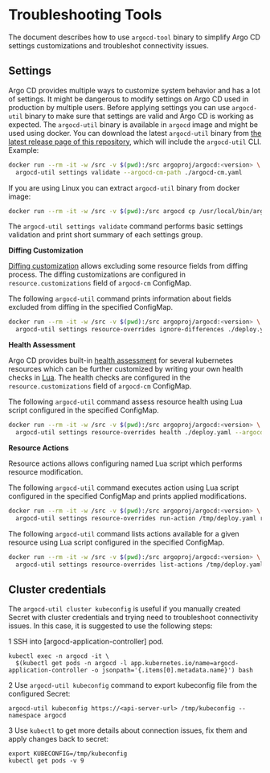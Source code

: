 # Troubleshooting Tools

The document describes how to use `argocd-tool` binary to simplify Argo CD settings customizations and troubleshot
connectivity issues.

## Settings

Argo CD provides multiple ways to customize system behavior and has a lot of settings. It might be dangerous to modify
settings on Argo CD used in production by multiple users. Before applying settings you can use `argocd-util` binary to
make sure that settings are valid and Argo CD is working as expected. The `argocd-util` binary is available in `argocd`
image and might be used using docker.
You can download the latest `argocd-util` binary from [the latest release page of this repository](https://github.com/argoproj/argo-cd/releases/latest), which will include the `argocd-util` CLI.
Example:

```bash
docker run --rm -it -w /src -v $(pwd):/src argoproj/argocd:<version> \
  argocd-util settings validate --argocd-cm-path ./argocd-cm.yaml
```

If you are using Linux you can extract `argocd-util` binary from docker image:

```bash
docker run --rm -it -w /src -v $(pwd):/src argocd cp /usr/local/bin/argocd-util ./argocd-util
```

The `argocd-util settings validate` command performs basic settings validation and print short summary
of each settings group.

**Diffing Customization**

[Diffing customization](../user-guide/diffing.md) allows excluding some resource fields from diffing process.
The diffing customizations are configured in `resource.customizations` field of `argocd-cm` ConfigMap.

The following `argocd-util` command prints information about fields excluded from diffing in the specified ConfigMap.

```bash
docker run --rm -it -w /src -v $(pwd):/src argoproj/argocd:<version> \
  argocd-util settings resource-overrides ignore-differences ./deploy.yaml --argocd-cm-path ./argocd-cm.yaml
```

**Health Assessment**

Argo CD provides built-in [health assessment](./health.md) for several kubernetes resources which can be further
customized by writing your own health checks in [Lua](https://www.lua.org/).
The health checks are configured in the `resource.customizations` field of `argocd-cm` ConfigMap.

The following `argocd-util` command assess resource health using Lua script configured in the specified ConfigMap.

```bash
docker run --rm -it -w /src -v $(pwd):/src argoproj/argocd:<version> \
  argocd-util settings resource-overrides health ./deploy.yaml --argocd-cm-path ./argocd-cm.yaml
```

**Resource Actions**

Resource actions allows configuring named Lua script which performs resource modification.

The following `argocd-util` command executes action using Lua script configured in the specified ConfigMap and prints
applied modifications.

```bash
docker run --rm -it -w /src -v $(pwd):/src argoproj/argocd:<version> \
  argocd-util settings resource-overrides run-action /tmp/deploy.yaml restart --argocd-cm-path /private/tmp/argocd-cm.yaml
```

The following `argocd-util` command lists actions available for a given resource using Lua script configured in the specified ConfigMap.

```bash
docker run --rm -it -w /src -v $(pwd):/src argoproj/argocd:<version> \
  argocd-util settings resource-overrides list-actions /tmp/deploy.yaml --argocd-cm-path /private/tmp/argocd-cm.yaml
```

## Cluster credentials

The `argocd-util cluster kubeconfig` is useful if you manually created Secret with cluster credentials and trying need to
troubleshoot connectivity issues. In this case, it is suggested to use the following steps:

1 SSH into [argocd-application-controller] pod.

```
kubectl exec -n argocd -it \
  $(kubectl get pods -n argocd -l app.kubernetes.io/name=argocd-application-controller -o jsonpath='{.items[0].metadata.name}') bash
```

2 Use `argocd-util kubeconfig` command to export kubeconfig file from the configured Secret:

```
argocd-util kubeconfig https://<api-server-url> /tmp/kubeconfig --namespace argocd
```

3 Use `kubectl` to get more details about connection issues, fix them and apply changes back to secret:

```
export KUBECONFIG=/tmp/kubeconfig
kubectl get pods -v 9
```
